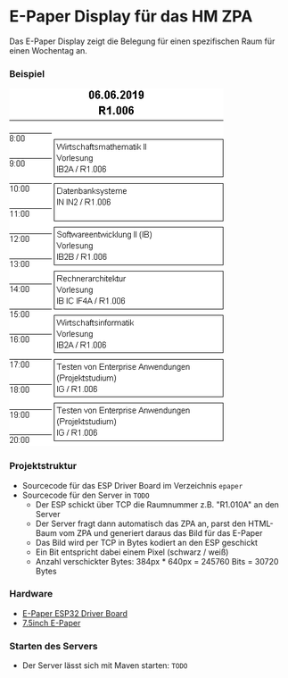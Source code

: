 # E-Paper Display für das HM ZPA

Das E-Paper Display zeigt die Belegung für einen spezifischen Raum für einen Wochentag an.

### Beispiel

![](https://github.com/attenberger/TechnischeInfo2/blob/master/examplescreen.jpg)

### Projektstruktur

- Sourcecode für das ESP Driver Board im Verzeichnis ``epaper``
- Sourcecode für den Server in ``TODO``
  - Der ESP schickt über TCP die Raumnummer z.B. "R1.010A" an den Server
  - Der Server fragt dann automatisch das ZPA an, parst den HTML-Baum vom ZPA und generiert daraus das Bild für das E-Paper
  - Das Bild wird per TCP in Bytes kodiert an den ESP geschickt
  - Ein Bit entspricht dabei einem Pixel (schwarz / weiß)
  - Anzahl verschickter Bytes: 384px * 640px = 245760 Bits = 30720 Bytes

### Hardware

- [E-Paper ESP32 Driver Board](https://www.waveshare.com/wiki/E-Paper_ESP32_Driver_Board)
- [7.5inch E-Paper](https://www.waveshare.com/wiki/7.5inch_e-Paper_HAT)

### Starten des Servers

- Der Server lässt sich mit Maven starten: ``TODO``